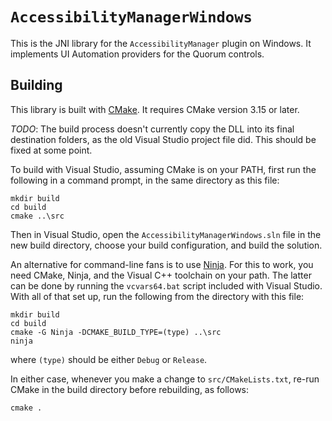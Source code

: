 # `AccessibilityManagerWindows`

This is the JNI library for the `AccessibilityManager` plugin on Windows. It implements UI Automation providers for the Quorum controls.

## Building

This library is built with [CMake](https://cmake.org/). It requires CMake version 3.15 or later.

*TODO*: The build process doesn't currently copy the DLL into its final destination folders, as the old Visual Studio project file did. This should be fixed at some point.

To build with Visual Studio, assuming CMake is on your PATH, first run the following in a command prompt, in the same directory as this file:

```
mkdir build
cd build
cmake ..\src
```

Then in Visual Studio, open the `AccessibilityManagerWindows.sln` file in the new build directory, choose your build configuration, and build the solution.

An alternative for command-line fans is to use [Ninja](https://ninja-build.org/). For this to work, you need CMake, Ninja, and the Visual C++ toolchain on your path. The latter can be done by running the `vcvars64.bat` script included with Visual Studio. With all of that set up, run the following from the directory with this file:

```
mkdir build
cd build
cmake -G Ninja -DCMAKE_BUILD_TYPE=(type) ..\src
ninja
```

where `(type)` should be either `Debug` or `Release`.

In either case, whenever you make a change to `src/CMakeLists.txt`, re-run CMake in the build directory before rebuilding, as follows:

```
cmake .
```
